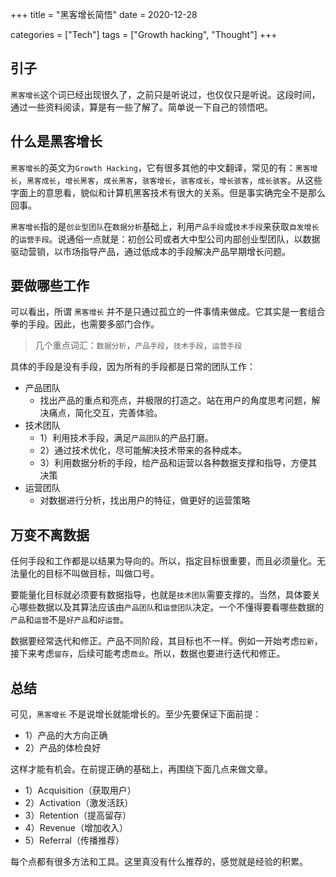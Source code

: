 +++
title = "黑客增长简悟"
date = 2020-12-28

categories = ["Tech"]
tags = ["Growth hacking", "Thought"]
+++

## 引子
`黑客增长`这个词已经出现很久了，之前只是听说过，也仅仅只是听说。这段时间，通过一些资料阅读，算是有一些了解了。简单说一下自己的领悟吧。

<!--more-->

## 什么是黑客增长
`黑客增长`的英文为`Growth Hacking`，它有很多其他的中文翻译，常见的有：`黑客增长`，`黑客成长`，`增长黑客`，`成长黑客`，`骇客增长`，`骇客成长`，`增长骇客`，`成长骇客`。从这些字面上的意思看，貌似和计算机黑客技术有很大的关系。但是事实确完全不是那么回事。

`黑客增长`指的是`创业型团队`在`数据分析`基础上，利用`产品手段`或`技术手段`来获取`自发增长`的`运营手段`。说通俗一点就是：初创公司或者大中型公司内部创业型团队，以数据驱动营销，以市场指导产品，通过低成本的手段解决产品早期增长问题。

## 要做哪些工作
可以看出，所谓 `黑客增长` 并不是只通过孤立的一件事情来做成。它其实是一套组合拳的手段。因此，也需要多部门合作。
> 几个重点词汇：`数据分析`，`产品手段`，`技术手段`，`运营手段`

具体的手段是没有手段，因为所有的手段都是日常的团队工作：

- 产品团队
  - 找出产品的重点和亮点，并极限的打造之。站在用户的角度思考问题，解决痛点，简化交互，完善体验。
- 技术团队
  - 1）利用技术手段，满足`产品团队`的产品打磨。
  - 2）通过技术优化，尽可能解决技术带来的各种成本。
  - 3）利用数据分析的手段，给产品和运营以各种数据支撑和指导，方便其决策
- 运营团队
  - 对数据进行分析，找出用户的特征，做更好的运营策略

## 万变不离数据
任何手段和工作都是以结果为导向的。所以，指定目标很重要，而且必须量化。无法量化的目标不叫做目标，叫做口号。

要能量化目标就必须要有数据指导，也就是`技术团队`需要支撑的。当然，具体要关心哪些数据以及其算法应该由`产品团队`和`运营团队`决定。一个不懂得要看哪些数据的`产品`和`运营`不是`好产品`和`好运营`。

数据要经常迭代和修正。产品不同阶段，其目标也不一样。例如一开始考虑`拉新`，接下来考虑`留存`，后续可能考虑`商业`。所以，数据也要进行迭代和修正。

## 总结
可见，`黑客增长` 不是说增长就能增长的。至少先要保证下面前提：

- 1）产品的大方向正确
- 2）产品的体检良好 

这样才能有机会。在前提正确的基础上，再围绕下面几点来做文章。

- 1）Acquisition（获取用户）
- 2）Activation（激发活跃）
- 3）Retention（提高留存）
- 4）Revenue（增加收入）
- 5）Referral（传播推荐）

每个点都有很多方法和工具。这里真没有什么推荐的，感觉就是经验的积累。
